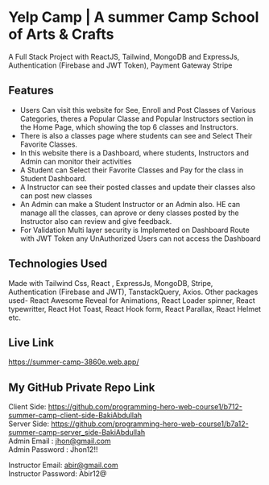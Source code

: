 # Yelp Camp | A summer Camp School of Arts & Crafts
A Full Stack Project with ReactJS, Tailwind, MongoDB and ExpressJs, Authentication (Firebase and JWT Token), Payment Gateway Stripe
<br/>

##  Features
* Users Can visit this website for See, Enroll and Post Classes of Various Categories, theres a Popular Classe and Popular Instructors section in the Home Page, which showing the top 6 classes and Instructors.
* There is also a classes page where students can see and Select Their Favorite Classes.
* In this website there is a Dashboard, where students, Instructors and Admin can monitor their activities
* A Student can Select their Favorite Classes and Pay for the class in Student Dashboard.
* A Instructor can see their posted classes and update their classes also can post new classes
* An Admin can make a Student Instructor or an Admin also. HE can manage all the classes, can aprove or deny classes posted by the Instructor also can review and give feedback.
* For Validation Multi layer security is Implemeted on Dashboard Route with JWT Token any UnAuthorized Users can not access the Dashboard

## Technologies Used 
Made with Tailwind Css, React , ExpressJs, MongoDB, Stripe, Authentication (Firebase and JWT), TanstackQuery, Axios. Other packages used- React Awesome Reveal for Animations, React Loader spinner, React typewritter, React Hot Toast, React Hook form, React Parallax, React Helmet etc.

## Live Link
https://summer-camp-3860e.web.app/


## My GitHub Private Repo Link
Client Side: https://github.com/programming-hero-web-course1/b712-summer-camp-client-side-BakiAbdullah <br/>
Server Side: https://github.com/programming-hero-web-course1/b7a12-summer-camp-server_side-BakiAbdullah <br/>
Admin Email : jhon@gmail.com <br/>
Admin Password : Jhon12!!  <br/>

Instructor Email: abir@gmail.com <br/>
Instructor Password: Abir12@